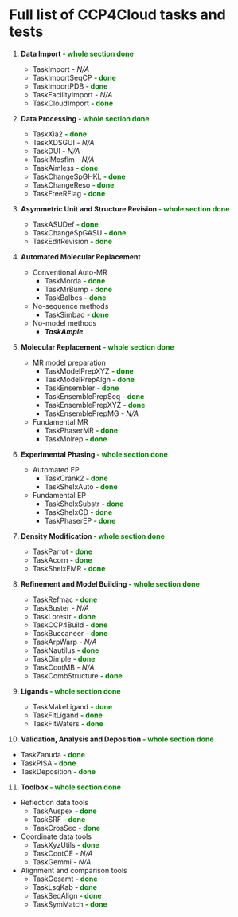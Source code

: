 # Full list of CCP4Cloud tasks and tests

1. **Data Import <span style="color:green">- whole section done</span>**
   - TaskImport _- N/A_
   - TaskImportSeqCP **<span style="color:green">- done</span>**
   - TaskImportPDB **<span style="color:green">- done</span>**
   - TaskFacilityImport  _- N/A_
   - TaskCloudImport **<span style="color:green">- done</span>**


2. **Data Processing <span style="color:green">- whole section done</span>**
   - TaskXia2 **<span style="color:green">- done</span>**
   - TaskXDSGUI _- N/A_
   - TaskDUI _- N/A_
   - TaskIMosflm _- N/A_
   - TaskAimless **<span style="color:green">- done</span>**
   - TaskChangeSpGHKL **<span style="color:green">- done</span>**
   - TaskChangeReso  **<span style="color:green">- done</span>**
   - TaskFreeRFlag  **<span style="color:green">- done</span>**


3. **Asymmetric Unit and Structure Revision <span style="color:green">- whole section done</span>**
   - TaskASUDef **<span style="color:green">- done</span>**
   - TaskChangeSpGASU  **<span style="color:green">- done</span>**
   - TaskEditRevision **<span style="color:green">- done</span>**


4. **Automated Molecular Replacement**
   - Conventional Auto-MR
      * TaskMorda **<span style="color:green">- done</span>**
      * TaskMrBump **<span style="color:green">- done</span>**
      * TaskBalbes **<span style="color:green">- done</span>**
   - No-sequence methods
      * TaskSimbad **<span style="color:green">- done</span>**
   - No-model methods
      * **_TaskAmple_**


5. **Molecular Replacement <span style="color:green">- whole section done</span>**
   - MR model preparation
      * TaskModelPrepXYZ **<span style="color:green">- done</span>**
      * TaskModelPrepAlgn **<span style="color:green">- done</span>**
      * TaskEnsembler **<span style="color:green">- done</span>**
      * TaskEnsemblePrepSeq **<span style="color:green">- done</span>**
      * TaskEnsemblePrepXYZ **<span style="color:green">- done</span>**
      * TaskEnsemblePrepMG _- N/A_
   - Fundamental MR
      * TaskPhaserMR **<span style="color:green">- done</span>**
      * TaskMolrep **<span style="color:green">- done</span>**


6. **Experimental Phasing <span style="color:green">- whole section done</span>**
   - Automated EP
      * TaskCrank2 **<span style="color:green">- done</span>**
      * TaskShelxAuto **<span style="color:green">- done</span>**
   - Fundamental EP
      * TaskShelxSubstr **<span style="color:green">- done</span>**
      * TaskShelxCD **<span style="color:green">- done</span>**
      * TaskPhaserEP **<span style="color:green">- done</span>**


7. **Density Modification <span style="color:green">- whole section done</span>**
   - TaskParrot **<span style="color:green">- done</span>**
   - TaskAcorn **<span style="color:green">- done</span>**
   - TaskShelxEMR **<span style="color:green">- done</span>**


8. **Refinement and Model Building <span style="color:green">- whole section done</span>**
   - TaskRefmac **<span style="color:green">- done</span>**
   - TaskBuster _- N/A_
   - TaskLorestr **<span style="color:green">- done</span>**
   - TaskCCP4Build **<span style="color:green">- done</span>**
   - TaskBuccaneer **<span style="color:green">- done</span>**
   - TaskArpWarp _- N/A_
   - TaskNautilus **<span style="color:green">- done</span>**
   - TaskDimple **<span style="color:green">- done</span>**
   - TaskCootMB _- N/A_
   - TaskCombStructure **<span style="color:green">- done</span>**


9. **Ligands <span style="color:green">- whole section done</span>**
   - TaskMakeLigand **<span style="color:green">- done</span>**
   - TaskFitLigand **<span style="color:green">- done</span>**
   - TaskFitWaters **<span style="color:green">- done</span>**


10. **Validation, Analysis and Deposition <span style="color:green">- whole section done</span>**
   - TaskZanuda **<span style="color:green">- done</span>**
   - TaskPISA **<span style="color:green">- done</span>**
   - TaskDeposition **<span style="color:green">- done</span>**


11. **Toolbox <span style="color:green">- whole section done</span>**
   - Reflection data tools
      * TaskAuspex **<span style="color:green">- done</span>**
      * TaskSRF **<span style="color:green">- done</span>**
      * TaskCrosSec **<span style="color:green">- done</span>**
   - Coordinate data tools
      * TaskXyzUtils **<span style="color:green">- done</span>**
      * TaskCootCE _- N/A_
      * TaskGemmi _- N/A_
   - Alignment and comparison tools
      * TaskGesamt **<span style="color:green">- done</span>**
      * TaskLsqKab **<span style="color:green">- done</span>**
      * TaskSeqAlign **<span style="color:green">- done</span>**
      * TaskSymMatch **<span style="color:green">- done</span>**
